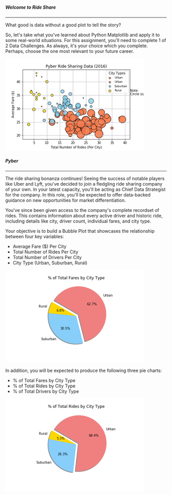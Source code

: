 
##### Welcome to Ride Share
-----------

What good is data without a good plot to tell the story?

So, let's take what you've learned about Python Matplotlib and apply it to some real-world situations. For this assignment, you'll need to complete 1 of 2 Data Challenges. As always, it's your choice which you complete. Perhaps, choose the one most relevant to your future career.

![Merged Data](/images/Fig1.png)

##### Pyber
-----------------

The ride sharing bonanza continues! Seeing the success of notable players like Uber and Lyft, you've decided to join a fledgling ride sharing company of your own. In your latest capacity, you'll be acting as Chief Data Strategist for the company. In this role, you'll be expected to offer data-backed guidance on new opportunities for market differentiation.

You've since been given access to the company's complete recordset of rides. This contains information about every active driver and historic ride, including details like city, driver count, individual fares, and city type.

Your objective is to build a Bubble Plot that showcases the relationship between four key variables:

* Average Fare ($) Per City
* Total Number of Rides Per City
* Total Number of Drivers Per City
* City Type (Urban, Suburban, Rural)

![Total Fares by City Type](/images/Fig2.png)

In addition, you will be expected to produce the following three pie charts:


* % of Total Fares by City Type
* % of Total Rides by City Type
* % of Total Drivers by City Type

![Total Ridess by City Type](/images/Fig3.png)